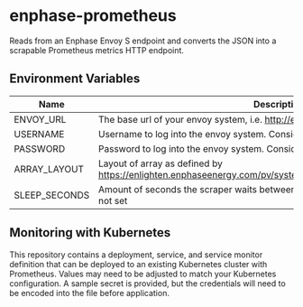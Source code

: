 # enphase-prometheus
Reads from an Enphase Envoy S endpoint and converts the JSON into a scrapable Prometheus metrics HTTP endpoint.

## Environment Variables

| Name | Description |
| ------------- | ----------- |
| ENVOY_URL | The base url of your envoy system, i.e. http://envoy.local |
| USERNAME        | Username to log into the envoy system. Considered sensitive.       |
| PASSWORD     | Password to log into the envoy system. Considered sensitive.        |
| ARRAY_LAYOUT | Layout of array as defined by https://enlighten.enphaseenergy.com/pv/systems/${SYSTEM_ID}/array_layout_x.json |
| SLEEP_SECONDS | Amount of seconds the scraper waits between scrapes. Defaults to 10 seconds if not set |

## Monitoring with Kubernetes
This repository contains a deployment, service, and service monitor definition that can be deployed to an existing Kubernetes cluster with Prometheus. Values may need to be adjusted to match your Kubernetes configuration. A sample secret is provided, but the credentials will need to be encoded into the file before application.